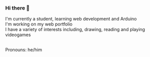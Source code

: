 ### Hi there 👋

I'm currently a student, learning web development and Arduino <br>
I'm working on my web portfolio <br>
I have a variety of interests including, drawing, reading and playing videogames <br><br>

Pronouns: he/him


<!--
**OjasZanpure/OjasZanpure** is a ✨ _special_ ✨ repository because its `README.md` (this file) appears on your GitHub profile.

Here are some ideas to get you started:

- 🔭 I’m currently working on ...
- 🌱 I’m currently learning ...
- 👯 I’m looking to collaborate on ...
- 🤔 I’m looking for help with ...
- 💬 Ask me about ...
- 📫 How to reach me: ...
- 😄 Pronouns: ...
- ⚡ Fun fact: ...
-->
